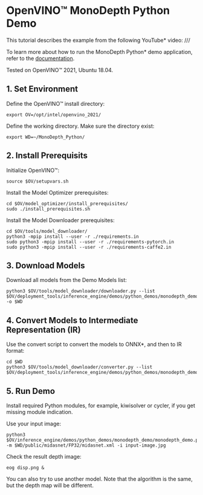 #  OpenVINO™ MonoDepth Python Demo

This tutorial describes the example from the following YouTube* video:
///

To learn more about how to run the MonoDepth Python* demo application, refer to the [documentation](https://docs.openvinotoolkit.org/latest/omz_demos_monodepth_demo_python.html).

Tested on OpenVINO™ 2021, Ubuntu 18.04.

## 1. Set Environment

Define the OpenVINO™ install directory:
```
export OV=/opt/intel/openvino_2021/
```
Define the working directory. Make sure the directory exist:
```
export WD=~/MonoDepth_Python/
```

## 2. Install Prerequisits

Initialize OpenVINO™:
```
source $OV/setupvars.sh
```

Install the Model Optimizer prerequisites:
```
cd $OV/model_optimizer/install_prerequisites/
sudo ./install_prerequisites.sh
```

Install the Model Downloader prerequisites:

```
cd $OV/tools/model_downloader/
python3 -mpip install --user -r ./requirements.in
sudo python3 -mpip install --user -r ./requirements-pytorch.in
sudo python3 -mpip install --user -r ./requirements-caffe2.in
```

## 3. Download Models

Download all models from the Demo Models list:
```
python3 $OV/tools/model_downloader/downloader.py --list $OV/deployment_tools/inference_engine/demos/python_demos/monodepth_demo/models.lst -o $WD
```

## 4. Convert Models to Intermediate Representation (IR)

Use the convert script to convert the models to ONNX*, and then to IR format:
```
cd $WD
python3 $OV/tools/model_downloader/converter.py --list $OV/deployment_tools/inference_engine/demos/python_demos/monodepth_demo/models.lst
```

## 5. Run Demo

Install required Python modules, for example, kiwisolver or cycler, if you get missing module indication.

Use your input image:
```
python3 $OV/inference_engine/demos/python_demos/monodepth_demo/monodepth_demo.py -m $WD/public/midasnet/FP32/midasnet.xml -i input-image.jpg
```
Check the result depth image:
```
eog disp.png &
```
You can also try to use another model. Note that the algorithm is the same, but the depth map will be different. 

